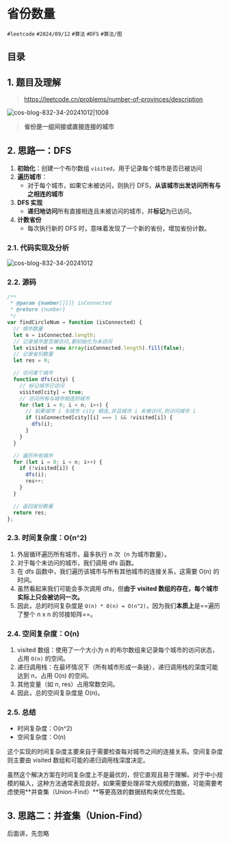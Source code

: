 
# 省份数量


`#leetcode`   `#2024/09/12`  `#算法`  `#DFS` `#算法/图` 


## 目录
<!-- toc -->
 ## 1. 题目及理解 

> https://leetcode.cn/problems/number-of-provinces/description 

![cos-blog-832-34-20241012|1008](https://blog-1310531898.cos.ap-beijing.myqcloud.com/832-34-20241012/Pasted%20image%2020240912044955.png)

> **省份是一组间接或直接连接的城市**
## 2. 思路一：DFS

1. **初始化**：创建一个布尔数组 `visited`，用于记录每个城市是否已被访问
2. **遍历城市**： 
	- 对于每个城市，如果它未被访问，则执行 DFS，**从该城市出发访问所有与之相连的城市**
3. **DFS 实现**
	- **递归地访问**所有直接相连且未被访问的城市，并**标记**为已访问。
4. **计数省份**
	- 每次执行新的 DFS 时，意味着发现了一个新的省份，增加省份计数。

### 2.1. 代码实现及分析

![cos-blog-832-34-20241012](https://blog-1310531898.cos.ap-beijing.myqcloud.com/832-34-20241012/Pasted%20image%2020240912051336.png)

### 2.2. 源码

```javascript
/**
 * @param {number[][]} isConnected
 * @return {number}
 */
var findCircleNum = function (isConnected) {
  // 城市数量
  let n = isConnected.length;
  // 记录城市是否被访问,都初始化为未访问
  let visited = new Array(isConnected.length).fill(false);
  // 记录省份数量
  let res = 0;

  // 访问某个城市
  function dfs(city) {
    // 标记城市已访问
    visited[city] = true;
    // 访问所有与城市相连的城市
    for (let i = 0; i < n; i++) {
      // 如果城市 i 与城市 city 相连,并且城市 i 未被访问,则访问城市 i
      if (isConnected[city][i] === 1 && !visited[i]) {
        dfs(i);
      }
    }
  }

  // 遍历所有城市
  for (let i = 0; i < n; i++) {
    if (!visited[i]) {
      dfs(i);
      res++;
    }
  }

  // 返回省份数量
  return res;
};

```

### 2.3. 时间复杂度：O(n^2)

1. 外层循环遍历所有城市，最多执行 n 次（n 为城市数量）。
2. 对于每个未访问的城市，我们调用 dfs 函数。
3. 在 dfs 函数中，我们遍历该城市与所有其他城市的连接关系，这需要 O(n) 的时间。
4. 虽然看起来我们可能会多次调用 dfs，但**由于 visited 数组的存在，每个城市实际上只会被访问一次。**
5. 因此，总的时间复杂度是 `O(n) * O(n) = O(n^2)`，因为我们**本质上**是==遍历了整个 n x n 的邻接矩阵==。

### 2.4. 空间复杂度：O(n)

1. visited 数组：使用了一个大小为 n 的布尔数组来记录每个城市的访问状态，占用 `O(n)` 的空间。
2. 递归调用栈：在最坏情况下（所有城市形成一条链），递归调用栈的深度可能达到 n，占用 O(n) 的空间。
3. 其他变量（如 n, res）占用常数空间。
4. 因此，总的空间复杂度是 O(n)。

### 2.5. 总结

- 时间复杂度：O(n^2)
- 空间复杂度：O(n)

这个实现的时间复杂度主要来自于需要检查每对城市之间的连接关系。空间复杂度则主要由 visited 数组和可能的递归调用栈深度决定。

虽然这个解决方案在时间复杂度上不是最优的，但它直观且易于理解。对于中小规模的输入，这种方法通常表现良好。如果需要处理非常大规模的数据，可能需要考虑使用**并查集（Union-Find）**等更高效的数据结构来优化性能。

## 3. 思路二：并查集（Union-Find）

后面讲，先忽略

